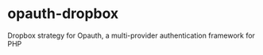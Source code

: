 opauth-dropbox
==============

Dropbox strategy for Opauth, a multi-provider authentication framework for PHP
